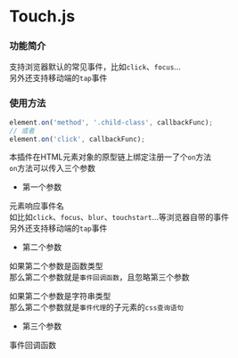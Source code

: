 # Touch.js

### 功能简介

支持浏览器默认的常见事件，比如`click`、`focus`…  
另外还支持移动端的`tap`事件

### 使用方法

```javascript
element.on('method', '.child-class', callbackFunc);
// 或者
element.on('click', callbackFunc);
```

本插件在HTML元素对象的原型链上绑定注册一了个`on`方法  
`on`方法可以传入三个参数

- 第一个参数

元素响应事件名  
如比如`click`、`focus`、`blur`、`touchstart`…等浏览器自带的事件  
另外还支持移动端的`tap`事件

- 第二个参数

如果第二个参数是函数类型  
那么第二个参数就是`事件回调函数`，且忽略第三个参数

如果第二个参数是字符串类型  
那么第二个参数就是`事件代理`的子元素的`css查询语句`

- 第三个参数

事件回调函数
